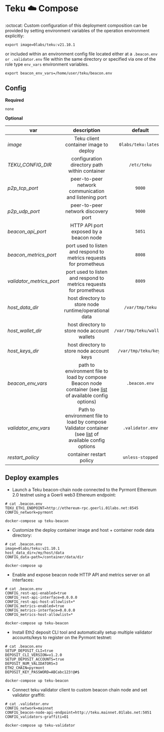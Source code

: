 # Teku :cloud: Compose

:octocat: Custom configuration of this deployment composition can be provided by setting environment variables of the operation environment explicitly:

`export image=0labs/teku:v21.10.1`

or included within an environment config file located either at a `.beacon.env or .validator.env` file within the same directory or specified via one of the role type `env_vars` environment variables.

`export beacon_env_vars=/home/user/teku/beacon.env`

## Config

**Required**

`none`

**Optional**

| var | description | default |
| --- | :---: | :---: |
| *image* | Teku client container image to deploy | `0labs/teku:latest` |
| *TEKU_CONFIG_DIR* | configuration directory path within container | `/etc/teku` |
| *p2p_tcp_port* | peer-to-peer network communication and listening port | `9000` |
| *p2p_udp_port* | peer-to-peer network discovery port | `9000` |
| *beacon_api_port* | HTTP API port exposed by a beacon node | `5051` |
| *beacon_metrics_port* | port used to listen and respond to metrics requests for prometheus | `8008` |
| *validator_metrics_port* | port used to listen and respond to metrics requests for prometheus | `8009` |
| *host_data_dir* | host directory to store node runtime/operational data | `/var/tmp/teku` |
| *host_wallet_dir* | host directory to store node account wallets | `/var/tmp/teku/wallets` |
| *host_keys_dir* | host directory to store node account keys | `/var/tmp/teku/keys` |
| *beacon_env_vars* | path to environment file to load by compose Beacon node container (see [list](https://docs.teku.consensys.net/en/latest/Reference/CLI/CLI-Syntax/) of available config options) | `.beacon.env` |
| *validator_env_vars* | Path to environment file to load by compose Validator container (see [list](https://docs.teku.consensys.net/en/latest/Reference/CLI/Subcommands/Validator-Client/) of available config options | `.validator.env` |
| *restart_policy* | container restart policy | `unless-stopped` |

## Deploy examples

* Launch a Teku beacon-chain node connected to the Pyrmont Ethereum 2.0 testnet using a Goerli web3 Ethereum endpoint:
```
# cat .beacon.env
TEKU_ETH1_ENDPOINT=http://ethereum-rpc.goerli.01labs.net:8545
CONFIG_network=pyrmont

docker-compose up teku-beacon
```

* Customize the deploy container image and host + container node data directory:
```
# cat .beacon.env
image=0labs/teku:v21.10.1
host_data_dir=/my/host/data
CONFIG_data-path=/container/data/dir

docker-compose up
```

* Enable and expose beacon node HTTP API and metrics server on all interfaces:
```
# cat .beacon.env
CONFIG_rest-api-enabled=true
CONFIG_rest-api-interface=0.0.0.0
CONFIG_rest-api-host-allowlist=*
CONFIG_metrics-enabled=true
CONFIG_metrics-interface=0.0.0.0
CONFIG_metrics-host-allowlist=*

docker-compose up teku-beacon
```

* Install Eth2 deposit CLI tool and automatically setup multiple validator accounts/keys to register on the Pyrmont testnet:
```
# cat .beacon.env
SETUP_DEPOSIT_CLI=true
DEPOSIT_CLI_VERSION=v1.2.0
SETUP_DEPOSIT_ACCOUNTS=true
DEPOSIT_NUM_VALIDATORS=3
ETH2_CHAIN=pyrmont
DEPOSIT_KEY_PASSWORD=ABCabc123!@#$

docker-compose up teku-beacon
```

* Connect teku validator client to custom beacon chain node and set validator graffiti:
```
# cat .validator.env
CONFIG_network=mainnet
CONFIG_beacon-node-api-endpoint=http://teku.mainnet.01labs.net:5051
CONFIG_validators-graffiti=O1

docker-compose up teku-validator
```
